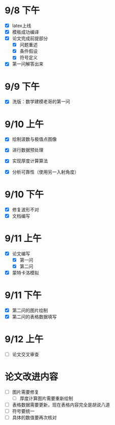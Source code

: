 # 9/8 下午
- [x] latex上线
- [x] 模板成功编译
- [x] 论文完成前提部分
    - [x] 问题重述
    - [x] 条件假设
    - [x] 符号定义
- [x] 第一问解答出来

# 9/9 下午
- [x] 洗版：数学建模老哥的第一问

# 9/10 上午
- [x] 绘制波数与极值点图像
- [x] 进行数据预处理
- [x] 实现厚度计算算法
- [x] 分析可靠性（使用另一入射角度）


# 9/10 下午
- [x] 修复波形不对
- [x] 文档编写

# 9/11 上午

- [x] 论文编写
    - [x] 第一问
    - [x] 第二问

- [x] 蒙特卡洛模拟

# 9/11 下午
- [x] 第二问的图片绘制
- [x] 第二问的表格数据填写

# 9/12 上午
- [ ] 论文交叉审查

# 论文改进内容
- [ ] 图片需要修复
    - [ ] 厚度计算图片需要重新绘制
- [ ] 表格数据需要更新，现在表格内容完全是胡说八道
- [ ] 符号要统一
- [ ] 具体的数值要再次核对